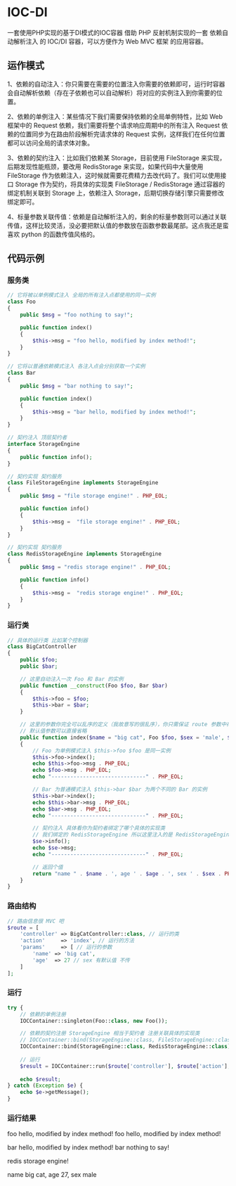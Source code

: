 # IOC-DI
一套使用PHP实现的基于DI模式的IOC容器
借助 PHP 反射机制实现的一套 依赖自动解析注入 的 IOC/DI 容器，可以方便作为 Web MVC 框架 的应用容器。

## 运作模式
1、依赖的自动注入：你只需要在需要的位置注入你需要的依赖即可，运行时容器会自动解析依赖（存在子依赖也可以自动解析）将对应的实例注入到你需要的位置。

2、依赖的单例注入：某些情况下我们需要保持依赖的全局单例特性，比如 Web 框架中的 Request 依赖，我们需要将整个请求响应周期中的所有注入 Request 依赖的位置同步为在路由阶段解析完请求体的 Request 实例，这样我们在任何位置都可以访问全局的请求体对象。

3、依赖的契约注入：比如我们依赖某 Storage，目前使用 FileStorage 来实现，后期发现性能瓶颈，要改用 RedisStorage 来实现，如果代码中大量使用 FileStorage 作为依赖注入，这时候就需要花费精力去改代码了。我们可以使用接口 Storage 作为契约，将具体的实现类 FileStorage / RedisStorage 通过容器的绑定机制关联到 Storage 上，依赖注入 Storage，后期切换存储引擎只需要修改绑定即可。

4、标量参数关联传值：依赖是自动解析注入的，剩余的标量参数则可以通过关联传值，这样比较灵活，没必要把默认值的参数放在函数参数最尾部。这点我还是蛮喜欢 python 的函数传值风格的。

## 代码示例

### 服务类
```PHP
// 它将被以单例模式注入 全局的所有注入点都使用的同一实例
class Foo
{
    public $msg = "foo nothing to say!";

    public function index()
    {
        $this->msg = "foo hello, modified by index method!";
    }
}

// 它将以普通依赖模式注入 各注入点会分别获取一个实例
class Bar
{
    public $msg = "bar nothing to say!";

    public function index()
    {
        $this->msg = "bar hello, modified by index method!";
    }
}

// 契约注入 顶层契约者
interface StorageEngine
{
    public function info();
}

// 契约实现 契约服务
class FileStorageEngine implements StorageEngine
{
    public $msg = "file storage engine!" . PHP_EOL;

    public function info()
    {
        $this->msg =  "file storage engine!" . PHP_EOL;
    }
}

// 契约实现 契约服务
class RedisStorageEngine implements StorageEngine
{
    public $msg = "redis storage engine!" . PHP_EOL;

    public function info()
    {
        $this->msg =  "redis storage engine!" . PHP_EOL;
    }
}
```

### 运行类

```PHP
// 具体的运行类 比如某个控制器
class BigCatController
{
    public $foo;
    public $bar;

    // 这里自动注入一次 Foo 和 Bar 的实例
    public function __construct(Foo $foo, Bar $bar)
    {
        $this->foo = $foo;
        $this->bar = $bar;
    }

    // 这里的参数你完全可以乱序的定义（我故意写的很乱序），你只需保证 route 参数中存在对应的必要参数即可
    // 默认值参数可以直接省略
    public function index($name = "big cat", Foo $foo, $sex = 'male', $age, Bar $bar, StorageEngine $se)
    {
        // Foo 为单例模式注入 $this->foo $foo 是同一实例
        $this->foo->index();
        echo $this->foo->msg . PHP_EOL;
        echo $foo->msg . PHP_EOL;
        echo "------------------------------" . PHP_EOL;

        // Bar 为普通模式注入 $this->bar $bar 为两个不同的 Bar 的实例
        $this->bar->index();
        echo $this->bar->msg . PHP_EOL;
        echo $bar->msg . PHP_EOL;
        echo "------------------------------" . PHP_EOL;

        // 契约注入 具体看你为契约者绑定了哪个具体的实现类
        // 我们绑定的 RedisStorageEngine 所以这里注入的是 RedisStorageEngine 的实例
        $se->info();
        echo $se->msg;
        echo "------------------------------" . PHP_EOL;

        // 返回个值
        return "name " . $name . ', age ' . $age . ', sex ' . $sex . PHP_EOL;
    }
}
```

### 路由结构

```PHP
// 路由信息很 MVC 吧
$route = [
    'controller' => BigCatController::class, // 运行的类
    'action'     => 'index', // 运行的方法
    'params'     => [ // 运行的参数
        'name' => 'big cat',
        'age'  => 27 // sex 有默认值 不传
    ]
];
```

### 运行

```PHP
try {
    // 依赖的单例注册
    IOCContainer::singleton(Foo::class, new Foo());

    // 依赖的契约注册 StorageEngine 相当于契约者 注册关联具体的实现类
    // IOCContainer::bind(StorageEngine::class, FileStorageEngine::class);
    IOCContainer::bind(StorageEngine::class, RedisStorageEngine::class);
    
    // 运行
    $result = IOCContainer::run($route['controller'], $route['action'], $route['params']);
    
    echo $result;
} catch (Exception $e) {
    echo $e->getMessage();
}
```

### 运行结果

foo hello, modified by index method!
foo hello, modified by index method!

bar hello, modified by index method!
bar nothing to say!

redis storage engine!

name big cat, age 27, sex male
